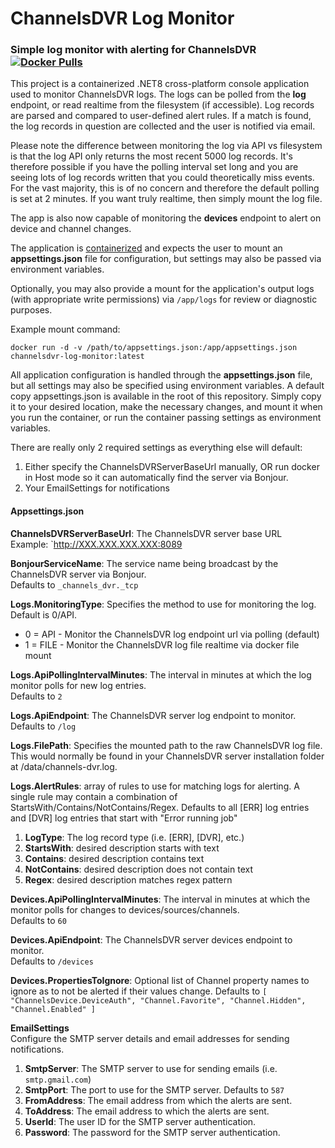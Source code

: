# ChannelsDVR Log Monitor

### Simple log monitor with alerting for ChannelsDVR [![Docker Pulls](https://badgen.net/docker/pulls/kman0/channelsdvr-log-monitor?icon=docker&label=pulls)](https://hub.docker.com/r/kman0/channelsdvr-log-monitor/)

This project is a containerized .NET8 cross-platform console application used to monitor ChannelsDVR logs. 
The logs can be polled from the **log** endpoint, or read realtime from the filesystem (if accessible).
Log records are parsed and compared to user-defined alert rules.  If a match is found, the log 
records in question are collected and the user is notified via email.

Please note the difference between monitoring the log via API vs filesystem is that the log API
only returns the most recent 5000 log records.  It's therefore possible if you have the polling
interval set long and you are seeing lots of log records written that you could theoretically 
miss events.  For the vast majority, this is of no concern and therefore the default polling is set
at 2 minutes.  If you want truly realtime, then simply mount the log file.

The app is also now capable of monitoring the **devices** endpoint to alert on device and channel changes. 

The application is [containerized](https://hub.docker.com/r/kman0/channelsdvr-log-monitor) and expects the user to mount an **appsettings.json** file
for configuration, but settings may also be passed via environment variables.

Optionally, you may also provide a mount for the application's output logs (with appropriate write permissions) via `/app/logs` for review or diagnostic purposes.

Example mount command:

`docker run -d -v /path/to/appsettings.json:/app/appsettings.json channelsdvr-log-monitor:latest`

All application configuration is handled through the **appsettings.json** file, but all settings may also be specified using environment variables.
A default copy appsettings.json is available in the root of this repository.  Simply copy it to your desired
location, make the necessary changes, and mount it when you run the container, or run the container passing settings as environment variables. 

There are really only 2 required settings as everything else will default:
1.  Either specify the ChannelsDVRServerBaseUrl manually, OR run docker in Host mode so it can automatically find the server via Bonjour.
1.  Your EmailSettings for notifications


#### Appsettings.json

**ChannelsDVRServerBaseUrl**: The ChannelsDVR server base URL <br/>
     Example: `http://XXX.XXX.XXX.XXX:8089

**BonjourServiceName**: The service name being broadcast by the ChannelsDVR server via Bonjour. <br/>
     Defaults to `_channels_dvr._tcp`
 
**Logs.MonitoringType**: Specifies the method to use for monitoring the log.  Default is 0/API. 
  * 0 = API - Monitor the ChannelsDVR log endpoint url via polling (default) 
  * 1 = FILE - Monitor the ChannelsDVR log file realtime via docker file mount

**Logs.ApiPollingIntervalMinutes**: The interval in minutes at which the log monitor polls for new log entries. <br/>
     Defaults to `2`
    
**Logs.ApiEndpoint**: The ChannelsDVR server log endpoint to monitor. <br/>
     Defaults to `/log`

**Logs.FilePath**: Specifies the mounted path to the raw ChannelsDVR log file.  This would normally be found
in your ChannelsDVR server installation folder at /data/channels-dvr.log.

**Logs.AlertRules**: array of rules to use for matching logs for alerting.  A single rule
  may contain a combination of StartsWith/Contains/NotContains/Regex.
  Defaults to all [ERR] log entries and [DVR] log entries that start with "Error running job"
  1. **LogType**: The log record type (i.e. [ERR], [DVR], etc.)
  1. **StartsWith**: desired description starts with text
  1. **Contains**: desired description contains text
  1. **NotContains**: desired description does not contain text
  1. **Regex**: desired description matches regex pattern

**Devices.ApiPollingIntervalMinutes**: The interval in minutes at which the monitor polls for changes to devices/sources/channels. <br/>
     Defaults to `60`    

**Devices.ApiEndpoint**: The ChannelsDVR server devices endpoint to monitor. <br/>
     Defaults to `/devices`

**Devices.PropertiesToIgnore**: Optional list of Channel property names to ignore as to not be alerted if their values change.
     Defaults to `[ "ChannelsDevice.DeviceAuth", "Channel.Favorite", "Channel.Hidden", "Channel.Enabled" ]`


**EmailSettings** <br/>
    Configure the SMTP server details and email addresses for sending notifications.
  1. **SmtpServer**: The SMTP server to use for sending emails (i.e. `smtp.gmail.com`)
  1. **SmtpPort**: The port to use for the SMTP server. Defaults to `587`
  1. **FromAddress**: The email address from which the alerts are sent.
  1. **ToAddress**: The email address to which the alerts are sent.
  1. **UserId**: The user ID for the SMTP server authentication.
  1. **Password**: The password for the SMTP server authentication.



